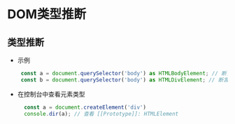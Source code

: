 # DOM类型推断

## 类型推断

+ 示例

   ```js
    const a = document.querySelector('body') as HTMLBodyElement; // 断言成 body 元素
    const b = document.querySelector('body') as HTMLDivElement; // 断言成 div 元素

    ```

+ 在控制台中查看元素类型

  ```js
    const a = document.createElement('div')
    console.dir(a); // 查看 [[Prototype]]: HTMLElement
    ```
